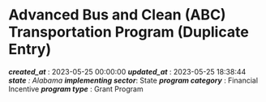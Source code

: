 # Advanced Bus and Clean (ABC) Transportation Program (Duplicate Entry) 
 ***created_at*** : 2023-05-25 00:00:00 
 ***updated_at*** : 2023-05-25 18:38:44 
 ***state** : Alabama 
 **implementing sector***: State 
 ***program category*** : Financial Incentive 
 ***program type*** : Grant Program 
 